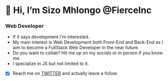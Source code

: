 # 👋 Hi, I’m Sizo Mhlongo @FierceInc

### Web Developer

- If it says development I'm interested.
- My main interest is Web Development both Front-End and Back-End as I aim to become a FullStack Web Developer in the near future.
- Do you want to collab? Hit me up on my socials or in person if you know me.
- I specialize in JS but not limited to it.
- [x] Reach me on <a href="https://twitter.com/MhlongoSizo">TWITTER</a> and actually leave a follow.

<!---
FierceInc/FierceInc is a ✨ special ✨ repository because its `README.md` (this file) appears on your GitHub profile.
You can click the Preview link to take a look at your changes.
--->
